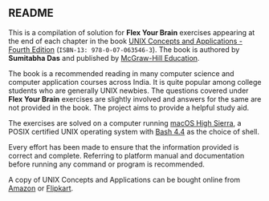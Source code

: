 ## README

This is a compilation of solution for **Flex Your Brain** exercises appearing at the end of each chapter in the book [UNIX Concepts and Applications - Fourth Edition][Book] (`ISBN-13: 978-0-07-063546-3`). The book is authored by **Sumitabha Das** and published by [McGraw-Hill Education][Publisher].

The book is a recommended reading in many computer science and computer application courses across India. It is quite popular among college students who are generally UNIX newbies. The questions covered under **Flex Your Brain** exercises are slightly involved and answers for the same are not provided in the book. The project aims to provide a helpful study aid.

The exercises are solved on a computer running [macOS High Sierra][macOS], a POSIX certified UNIX operating system with [Bash 4.4][Bash] as the choice of shell.

Every effort has been made to ensure that the information provided is correct and complete. Referring to platform manual and documentation before running any command or program is recommended.

A copy of UNIX Concepts and Applications can be bought online from [Amazon][Amazon Link] or [Flipkart][Flipkart Link].



[Book]:             http://mhhe.com/das/uca
[Publisher]:        https://www.mheducation.co.in
[macOS]:            https://www.apple.com/macos
[Bash]:             https://www.gnu.org/software/bash
[Amazon Link]:      https://www.amazon.in/UNIX-CONCEPTS-APPLICATIONS-Sumitabha-Das/dp/0070635463
[Flipkart Link]:    https://www.flipkart.com/unix-concepts-applications-4th/p/itmczynvf32hxm3f
